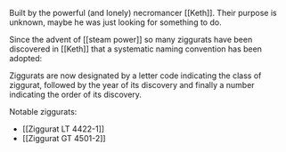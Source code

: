 Built by the powerful (and lonely) necromancer [[Keth]]. Their purpose is unknown, maybe he was just looking for something to do.

Since the advent of [[steam power]] so many ziggurats have been discovered in [[Keth]] that a systematic naming convention has been adopted:

Ziggurats are now designated by a letter code indicating the class of ziggurat, followed by the year of its discovery and finally a number indicating the order of its discovery.

Notable ziggurats:
- [[Ziggurat LT 4422-1]]
- [[Ziggurat GT 4501-2]]